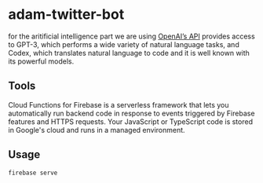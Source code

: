 # adam-twitter-bot

for the aritificial intelligence part we are using [OpenAI’s API](https://openai.com/) provides access to GPT-3, which performs a wide variety of natural language tasks, and Codex, which translates natural language to code and it is well known with its powerful models.


## Tools
Cloud Functions for Firebase is a serverless framework that lets you automatically run backend code in response to events triggered by Firebase features and HTTPS requests. Your JavaScript or TypeScript code is stored in Google's cloud and runs in a managed environment.

## Usage
```
firebase serve
```
